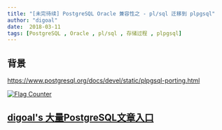 ```yaml
---
title: "[未完待续] PostgreSQL Oracle 兼容性之 - pl/sql 迁移到 plpgsql"
author: "digoal"
date:  2018-03-11
tags: [PostgreSQL , Oracle , pl/sql , 存储过程 , plpgsql]
---
```

## 背景  
  
https://www.postgresql.org/docs/devel/static/plpgsql-porting.html
  
<a rel="nofollow" href="http://info.flagcounter.com/h9V1"  ><img src="http://s03.flagcounter.com/count/h9V1/bg_FFFFFF/txt_000000/border_CCCCCC/columns_2/maxflags_12/viewers_0/labels_0/pageviews_0/flags_0/"  alt="Flag Counter"  border="0"  ></a>  
  
  
  
  
  
  
## [digoal's 大量PostgreSQL文章入口](https://github.com/digoal/blog/blob/master/README.md "22709685feb7cab07d30f30387f0a9ae")
  
